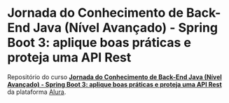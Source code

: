# Jornada do Conhecimento de Back-End Java (Nível Avançado) - Spring Boot 3: aplique boas práticas e proteja uma API Rest

Repositório do curso [**Jornada do Conhecimento de Back-End Java (Nível Avançado) - Spring Boot 3: aplique boas práticas e proteja uma API Rest**](https://cursos.alura.com.br/course/spring-boot-aplique-boas-praticas-proteja-api-rest) da plataforma [Alura](https://cursos.alura.com.br/).
